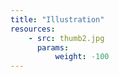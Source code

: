 ```yaml
---
title: "Illustration"
resources:
    - src: thumb2.jpg
      params:
          weight: -100
---
```



